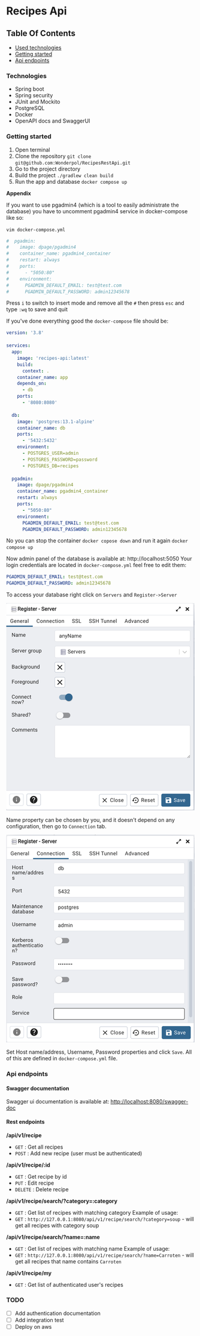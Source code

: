 # Recipes Api

## Table Of Contents
* [Used technologies](#technologies)
* [Getting started](#getting-started)
* [Api endpoints](#api-endpoints)

### Technologies
- Spring boot 
- Spring security
- JUnit and Mockito
- PostgreSQL
- Docker
- OpenAPI docs and SwaggerUI

### Getting started
1. Open terminal
2. Clone the repository `git clone git@github.com:Wonderpol/RecipesRestApi.git`
3. Go to the project directory
4. Build the project `./gradlew clean build`
5. Run the app and database `docker compose up`

**Appendix**

If you want to use pgadmin4 (which is a tool to easily administrate the database) 
you have to uncomment pgadmin4 service in docker-compose like so:

`vim docker-compose.yml`

```yaml
#  pgadmin:
#    image: dpage/pgadmin4
#    container_name: pgadmin4_container
#    restart: always
#    ports:
#      - "5050:80"
#    environment:
#      PGADMIN_DEFAULT_EMAIL: test@test.com
#      PGADMIN_DEFAULT_PASSWORD: admin12345678
```

Press `i` to switch to insert mode and remove all the `#` 
then press `esc` and type `:wq` to save and quit

If you've done everything good the `docker-compose` file should be:

```yaml
version: '3.8'

services:
  app:
    image: 'recipes-api:latest'
    build:
      context: .
    container_name: app
    depends_on:
      - db
    ports:
      - '8080:8080'

  db:
    image: 'postgres:13.1-alpine'
    container_name: db
    ports:
      - '5432:5432'
    environment:
      - POSTGRES_USER=admin
      - POSTGRES_PASSWORD=password
      - POSTGRES_DB=recipes

  pgadmin:
    image: dpage/pgadmin4
    container_name: pgadmin4_container
    restart: always
    ports:
      - "5050:80"
    environment:
      PGADMIN_DEFAULT_EMAIL: test@test.com
      PGADMIN_DEFAULT_PASSWORD: admin12345678
```

No you can stop the container `docker copose down` and run it again `docker compose up`

Now admin panel of the database is available at: http://localhost:5050
Your login credentials are located in `docker-compose.yml` feel free to edit them: 
```yaml
PGADMIN_DEFAULT_EMAIL: test@test.com
PGADMIN_DEFAULT_PASSWORD: admin12345678
```

To access your database right click on `Servers` and  `Register->Server` 

![img.png](img.png)

Name property can be chosen by you, and it doesn't depend on any configuration, then go to `Connection` tab.

![img_1.png](img_1.png)

Set Host name/address, Username, Password properties and click `Save`.
All of this are defined in `docker-compose.yml` file.

### Api endpoints

#### Swagger documentation 
Swagger ui documentation is available at: <http://localhost:8080/swagger-doc>

#### Rest endpoints

**/api/v1/recipe**
- `GET` : Get all recipes
- `POST` : Add new recipe (user must be authenticated)

**/api/v1/recipe/:id**
- `GET` : Get recipe by id
- `PUT` : Edit recipe
- `DELETE` : Delete recipe

**/api/v1/recipe/search/?category=:category**
- `GET` : Get list of recipes with matching category
Example of usage:
 - `GET` : `http://127.0.0.1:8080/api/v1/recipe/search/?category=soup` - will get all recipes with category soup

**/api/v1/recipe/search/?name=:name**
- `GET` : Get list of recipes with matching name
Example of usage:
- `GET` : `http://127.0.0.1:8080/api/v1/recipe/search/?name=Carroten` - will get all recipes that name contains `Carroten`

**/api/v1/recipe/my**
- `GET` : Get list of authenticated user's recipes

### TODO
- [ ] Add authentication documentation
- [ ] Add integration test
- [ ] Deploy on aws